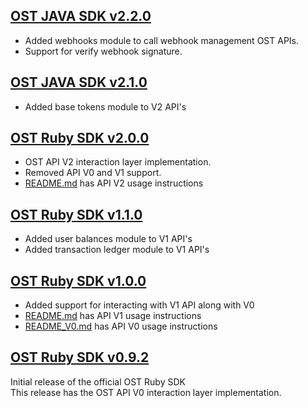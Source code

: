 [OST JAVA SDK v2.2.0](https://github.com/ostdotcom/ost-sdk-java/tree/v2.2.0)
---

* Added webhooks module to call webhook management OST APIs.
* Support for verify webhook signature.

[OST JAVA SDK v2.1.0](https://github.com/ostdotcom/ost-sdk-java/tree/v2.1.0)
---

* Added base tokens module to V2 API's

[OST Ruby SDK v2.0.0](https://github.com/ostdotcom/ost-sdk-ruby/tree/v2.0.0)
---

* OST API V2 interaction layer implementation.
* Removed API V0 and V1 support.
* [README.md](README.md) has API V2 usage instructions

[OST Ruby SDK v1.1.0](https://github.com/ostdotcom/ost-sdk-ruby/tree/v1.1.0)
---

* Added user balances module to V1 API's
* Added transaction ledger module to V1 API's

[OST Ruby SDK v1.0.0](https://github.com/ostdotcom/ost-sdk-ruby/tree/v1.0.0)
---

* Added support for interacting with V1 API along with V0 
* [README.md](README.md) has API V1 usage instructions
* [README_V0.md](README.md) has API V0 usage instructions  

[OST Ruby SDK v0.9.2](https://github.com/ostdotcom/ost-sdk-ruby/tree/v0.9.2)
---
Initial release of the official OST Ruby SDK<br />
This release has the OST API V0 interaction layer implementation.